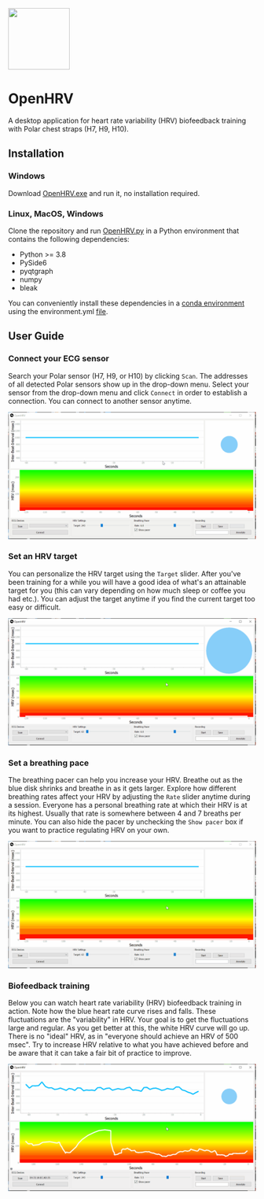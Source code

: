 <img src="https://github.com/JanCBrammer/OpenHRV/raw/main/logo.png" width="125" height="125" />

# OpenHRV

A desktop application for heart rate variability (HRV) biofeedback training with
Polar chest straps (H7, H9, H10).

## Installation

### Windows
Download [OpenHRV.exe](https://github.com/JanCBrammer/OpenHRV/releases/latest)
and run it, no installation required.

### Linux, MacOS, Windows

Clone the repository and run [OpenHRV.py](https://github.com/JanCBrammer/OpenHRV/blob/main/OpenHRV.py)
in a Python environment that contains the following dependencies:

* Python >= 3.8
* PySide6
* pyqtgraph
* numpy
* bleak

You can conveniently install these dependencies in a
[conda environment](https://docs.conda.io/projects/conda/en/latest/user-guide/tasks/manage-environments.html#creating-an-environment-from-an-environment-yml-file)
using the environment.yml [file](https://github.com/JanCBrammer/OpenHRV/blob/main/environment.yml).


## User Guide

### Connect your ECG sensor
Search your Polar sensor (H7, H9, or H10) by clicking `Scan`. The addresses
of all detected Polar sensors show up in the drop-down menu. Select your sensor
from the drop-down menu and click `Connect` in order to establish a connection.
You can connect to another sensor anytime.

![connect_sensor](connect_sensor.gif)

### Set an HRV target
You can personalize the HRV target using the `Target` slider. After you've
been training for a while you will have a good idea of what's an attainable target
for you (this can vary depending on how much sleep or coffee you had etc.). You
can adjust the target anytime if you find the current target too easy or difficult.

![adjust_hrv_target](adjust_hrv_target.gif)

### Set a breathing pace
The breathing pacer can help you increase your HRV. Breathe out as the blue
disk shrinks and breathe in as it gets larger. Explore how different breathing rates
affect your HRV by adjusting the `Rate` slider anytime during a session. Everyone
has a personal breathing rate at which their HRV is at its highest. Usually that
rate is somewhere between 4 and 7 breaths per minute. You can also hide the pacer
by unchecking the `Show pacer` box if you want to practice regulating HRV on your own.

![adjust_breathing_pacer](adjust_breathing_pacer.gif)


### Biofeedback training
Below you can watch heart rate variability (HRV) biofeedback training in action. Note
how the blue heart rate curve rises and falls. These fluctuations are the "variability"
in HRV. Your goal is to get the fluctuations large and regular. As you get better at this,
the white HRV curve will go up. There is no "ideal" HRV, as in "everyone should achieve
an HRV of 500 msec". Try to increase HRV relative to what you have achieved before
and be aware that it can take a fair bit of practice to improve.

![biofeedback_demo](biofeedback_demo.gif)
